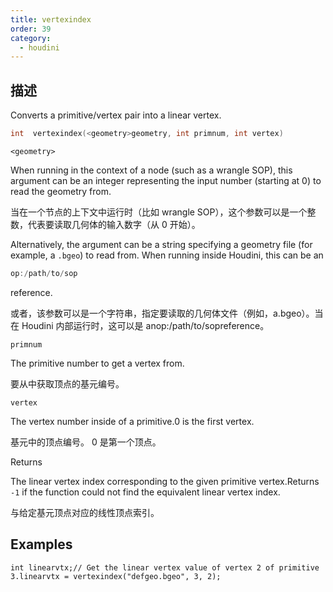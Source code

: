 ```yaml
---
title: vertexindex
order: 39
category:
  - houdini
---
```

    
## 描述

Converts a primitive/vertex pair into a linear vertex.

```c
int  vertexindex(<geometry>geometry, int primnum, int vertex)
```

`<geometry>`

When running in the context of a node (such as a wrangle SOP), this argument
can be an integer representing the input number (starting at 0) to read the
geometry from.

当在一个节点的上下文中运行时（比如 wrangle SOP），这个参数可以是一个整数，代表要读取几何体的输入数字（从 0 开始）。

Alternatively, the argument can be a string specifying a geometry file (for
example, a `.bgeo`) to read from. When running inside Houdini, this can be an

```c
op:/path/to/sop
```

reference.

或者，该参数可以是一个字符串，指定要读取的几何体文件（例如，a.bgeo）。当在 Houdini 内部运行时，这可以是 anop:/path/to/sopreference。

`primnum`

The primitive number to get a vertex from.

要从中获取顶点的基元编号。

`vertex`

The vertex number inside of a primitive.0 is the first vertex.

基元中的顶点编号。 0 是第一个顶点。

Returns

The linear vertex index corresponding to the given primitive vertex.Returns
`-1` if the function could not find the equivalent linear vertex index.

与给定基元顶点对应的线性顶点索引。

## Examples

    int linearvtx;// Get the linear vertex value of vertex 2 of primitive 3.linearvtx = vertexindex("defgeo.bgeo", 3, 2);
